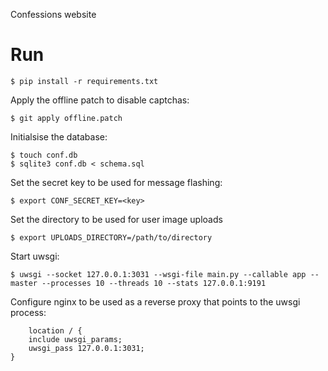Confessions website

# Run

    $ pip install -r requirements.txt

Apply the offline patch to disable captchas:

    $ git apply offline.patch

Initialsise the database:

    $ touch conf.db
    $ sqlite3 conf.db < schema.sql

Set the secret key to be used for message flashing:

    $ export CONF_SECRET_KEY=<key>

Set the directory to be used for user image uploads

    $ export UPLOADS_DIRECTORY=/path/to/directory

Start uwsgi:
    
    $ uwsgi --socket 127.0.0.1:3031 --wsgi-file main.py --callable app --master --processes 10 --threads 10 --stats 127.0.0.1:9191

Configure nginx to be used as a reverse proxy that points to the uwsgi process:

    	location / {
	    include uwsgi_params;
	    uwsgi_pass 127.0.0.1:3031;
	}






